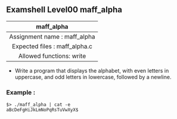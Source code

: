## Examshell Level00 maff_alpha

|maff_alpha|
|:---:|
|Assignment name : maff_alpha|
|Expected files : maff_alpha.c|
|Allowed functions: write|

- Write a program that displays the alphabet, with even letters in uppercase, and odd letters in lowercase, followed by a newline.

### Example :
```
$> ./maff_alpha | cat -e
aBcDeFgHiJkLmNoPqRsTuVwXyX$
```